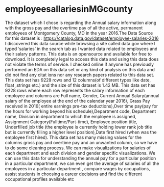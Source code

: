 # employeesallariesinMGcounty
The dataset which I chose is regarding the Annual salary information along with the gross pay and the overtime pay of all the active,
permanent employees of Montgomery County, MD in the year 2016.The Data Source for this dataset is : 
https://catalog.data.gov/dataset/employee-salaries-2016 
I discovered this data source while browsing a site called data.gov where I typed ‘salaries’ in the search tab as I wanted data 
related to employees and their salary patterns. 
This data is an opensource and available for free to download. 
It is completely legal to access this data and using this data does not violate the terms of service.
I checked online if anyone has previously performed an EDA on this data set or any kind of analysis on this data and did not find any citat
ions nor any research papers related to this data set. 
This data set has 9228 rows and 12 columns(of different types like date, float ,strings etc.) and the size of this dataset is 1.42 MB. 
This data set has 9228 rows where each row represents the salary information of each employee and columns are Full name, Gender, Current 
Annual Salary(annual salary of the employee at the end of the calendar year 2016), Grass Pay received in 2016( entire earnings pre-tax deductions),Over time pay(pay for the hours for working beyond his schedule),Department code, Department name, Division in department to which the employee is assigned, Assignment Category(Fulltime/Part-time), Employee position title, Underfilled job title (the employee is currently holding lower rank job title but is currently filling a higher level position),Date first hired (when was the employee first hired). This data set has many missing values for the columns gross pay and overtime pay and an unwanted column, so we have to do some cleaning process. We can make visualizations for salaries of each department and each division and gender specific visualizations. We can use this data for understanding the annual pay for a particular position in a particular department, we can even get the average of salaries of all the employees in a particular department , compare wages by occupations, assist students in choosing a career decisions and find the different occupational profiles available etc
